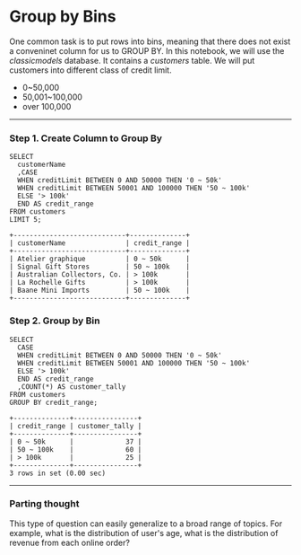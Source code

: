 # Group by Bins

One common task is to put rows into bins, meaning that there does not exist a conveninet column for us to GROUP BY. In this notebook, we will use the *classicmodels* database. It contains a *customers* table. We will put customers into different class of credit limit.

* 0~50,000
* 50,001~100,000
* over 100,000

___

### Step 1. Create Column to Group By

```
SELECT
  customerName
  ,CASE 
  WHEN creditLimit BETWEEN 0 AND 50000 THEN '0 ~ 50k'
  WHEN creditLimit BETWEEN 50001 AND 100000 THEN '50 ~ 100k'
  ELSE '> 100k'
  END AS credit_range
FROM customers
LIMIT 5;

+----------------------------+--------------+
| customerName               | credit_range |
+----------------------------+--------------+
| Atelier graphique          | 0 ~ 50k      |
| Signal Gift Stores         | 50 ~ 100k    |
| Australian Collectors, Co. | > 100k       |
| La Rochelle Gifts          | > 100k       |
| Baane Mini Imports         | 50 ~ 100k    |
+----------------------------+--------------+
```

### Step 2. Group by Bin
```
SELECT
  CASE 
  WHEN creditLimit BETWEEN 0 AND 50000 THEN '0 ~ 50k'
  WHEN creditLimit BETWEEN 50001 AND 100000 THEN '50 ~ 100k'
  ELSE '> 100k'
  END AS credit_range
  ,COUNT(*) AS customer_tally
FROM customers
GROUP BY credit_range;

+--------------+----------------+
| credit_range | customer_tally |
+--------------+----------------+
| 0 ~ 50k      |             37 |
| 50 ~ 100k    |             60 |
| > 100k       |             25 |
+--------------+----------------+
3 rows in set (0.00 sec)
```

---
### Parting thought
This type of question can easily generalize to a broad range of topics. For example, what is the distribution of user's age, what is the distribution of revenue from each online order?